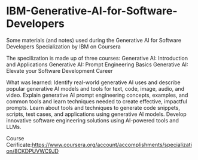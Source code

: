 # IBM-Generative-AI-for-Software-Developers

Some materials (and notes) used during the Generative AI for Software Developers Specialization by IBM on Coursera

The specilization is made up of three courses: 
Generative AI: Introduction and Applications 
Generative AI: Prompt Engineering Basics 
Generative AI: Elevate your Software Development Career

What was learned: 
Identify real-world generative AI uses and describe popular generative AI models and tools for text, code, image, audio, and video.
Explain generative AI prompt engineering concepts, examples, and common tools and learn techniques needed to create effective, impactful prompts.
Learn about tools and techniques to generate code snippets, scripts, test cases, and applications using generative AI models.
Develop innovative software engineering solutions using AI-powered tools and LLMs.  

Course Cerificate:https://www.coursera.org/account/accomplishments/specialization/8CKDPUVWC9JD
